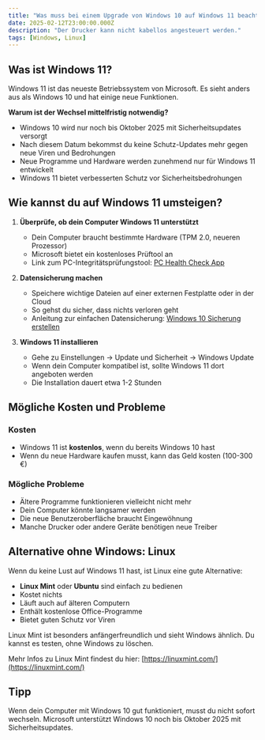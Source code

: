 ```yaml
---
title: "Was muss bei einem Upgrade von Windows 10 auf Windows 11 beachtet werden?"
date: 2025-02-12T23:00:00.000Z
description: "Der Drucker kann nicht kabellos angesteuert werden."
tags: [Windows, Linux]
---
```


## Was ist Windows 11?

Windows 11 ist das neueste Betriebssystem von Microsoft. Es sieht anders aus als Windows 10 und hat einige neue Funktionen.

**Warum ist der Wechsel mittelfristig notwendig?**
- Windows 10 wird nur noch bis Oktober 2025 mit Sicherheitsupdates versorgt
- Nach diesem Datum bekommst du keine Schutz-Updates mehr gegen neue Viren und Bedrohungen
- Neue Programme und Hardware werden zunehmend nur für Windows 11 entwickelt
- Windows 11 bietet verbesserten Schutz vor Sicherheitsbedrohungen

## Wie kannst du auf Windows 11 umsteigen?

1. **Überprüfe, ob dein Computer Windows 11 unterstützt**
   - Dein Computer braucht bestimmte Hardware (TPM 2.0, neueren Prozessor)
   - Microsoft bietet ein kostenloses Prüftool an
   - Link zum PC-Integritätsprüfungstool: [PC Health Check App](https://www.microsoft.com/de-de/windows/windows-11#pchealthcheck)

2. **Datensicherung machen**
   - Speichere wichtige Dateien auf einer externen Festplatte oder in der Cloud
   - So gehst du sicher, dass nichts verloren geht
   - Anleitung zur einfachen Datensicherung: [Windows 10 Sicherung erstellen](https://support.microsoft.com/de-de/windows/sichern-ihrer-dateien-in-windows-10-und-windows-11-7d78c683-fb9a-c4a1-cf03-3c3ddbdbb2fe)

3. **Windows 11 installieren**
   - Gehe zu Einstellungen → Update und Sicherheit → Windows Update
   - Wenn dein Computer kompatibel ist, sollte Windows 11 dort angeboten werden
   - Die Installation dauert etwa 1-2 Stunden

## Mögliche Kosten und Probleme

### Kosten
- Windows 11 ist **kostenlos**, wenn du bereits Windows 10 hast
- Wenn du neue Hardware kaufen musst, kann das Geld kosten (100-300 €)

### Mögliche Probleme
- Ältere Programme funktionieren vielleicht nicht mehr
- Dein Computer könnte langsamer werden
- Die neue Benutzeroberfläche braucht Eingewöhnung
- Manche Drucker oder andere Geräte benötigen neue Treiber

## Alternative ohne Windows: Linux

Wenn du keine Lust auf Windows 11 hast, ist Linux eine gute Alternative:

- **Linux Mint** oder **Ubuntu** sind einfach zu bedienen
- Kostet nichts
- Läuft auch auf älteren Computern
- Enthält kostenlose Office-Programme
- Bietet guten Schutz vor Viren

Linux Mint ist besonders anfängerfreundlich und sieht Windows ähnlich. Du kannst es testen, ohne Windows zu löschen.

Mehr Infos zu Linux Mint findest du hier: [https://linuxmint.com/](https://linuxmint.com/)

## Tipp

Wenn dein Computer mit Windows 10 gut funktioniert, musst du nicht sofort wechseln. Microsoft unterstützt Windows 10 noch bis Oktober 2025 mit Sicherheitsupdates.